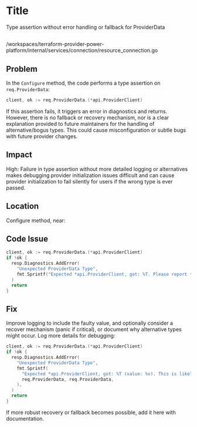 # Title
Type assertion without error handling or fallback for ProviderData

##
/workspaces/terraform-provider-power-platform/internal/services/connection/resource_connection.go

## Problem
In the `Configure` method, the code performs a type assertion on `req.ProviderData`:

```go
client, ok := req.ProviderData.(*api.ProviderClient)
```

If this assertion fails, it triggers an error in diagnostics and returns. However, there is no fallback or recovery mechanism, nor is a clear explanation provided to future maintainers for the handling of alternative/bogus types. This could cause misconfiguration or subtle bugs with future provider changes.

## Impact
High: Failure in type assertion without more detailed logging or alternatives makes debugging provider initialization issues difficult and can cause provider initialization to fail silently for users if the wrong type is ever passed.

## Location
Configure method, near:

## Code Issue
```go
client, ok := req.ProviderData.(*api.ProviderClient)
if !ok {
  resp.Diagnostics.AddError(
    "Unexpected ProviderData Type",
    fmt.Sprintf("Expected *api.ProviderClient, got: %T. Please report this issue to the provider developers.", req.ProviderData),
  )
  return
}
```

## Fix
Improve logging to include the faulty value, and optionally consider a recover mechanism (panic if critical), or document why alternative types might occur. Log more details for debugging:

```go
client, ok := req.ProviderData.(*api.ProviderClient)
if !ok {
  resp.Diagnostics.AddError(
    "Unexpected ProviderData Type",
    fmt.Sprintf(
      "Expected *api.ProviderClient, got: %T (value: %v). This is likely a provider bug—please report it.",
      req.ProviderData, req.ProviderData,
    ),
  )
  return
}
```

If more robust recovery or fallback becomes possible, add it here with documentation.


